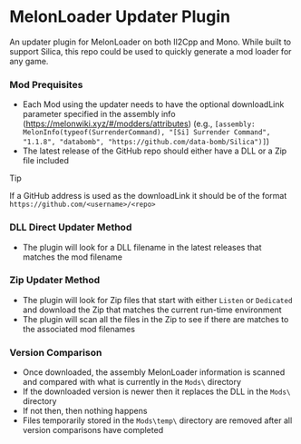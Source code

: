 # MelonLoader Updater Plugin
An updater plugin for MelonLoader on both Il2Cpp and Mono. While built to support Silica, this repo could be used to quickly generate a mod loader for any game.

### Mod Prequisites
- Each Mod using the updater needs to have the optional downloadLink parameter specified in the assembly info (https://melonwiki.xyz/#/modders/attributes)
(e.g., `[assembly: MelonInfo(typeof(SurrenderCommand), "[Si] Surrender Command", "1.1.8", "databomb", "https://github.com/data-bomb/Silica")]`)
- The latest release of the GitHub repo should either have a DLL or a Zip file included

> [!TIP]
> If a GitHub address is used as the downloadLink it should be of the format `https://github.com/<username>/<repo>`

### DLL Direct Updater Method
- The plugin will look for a DLL filename in the latest releases that matches the mod filename

### Zip Updater Method
- The plugin will look for Zip files that start with either `Listen` or `Dedicated` and download the Zip that matches the current run-time environment
- The plugin will scan all the files in the Zip to see if there are matches to the associated mod filenames

### Version Comparison
- Once downloaded, the assembly MelonLoader information is scanned and compared with what is currently in the `Mods\` directory
- If the downloaded version is newer then it replaces the DLL in the `Mods\` directory
- If not then, then nothing happens
- Files temporarily stored in the `Mods\temp\` directory are removed after all version comparisons have completed
